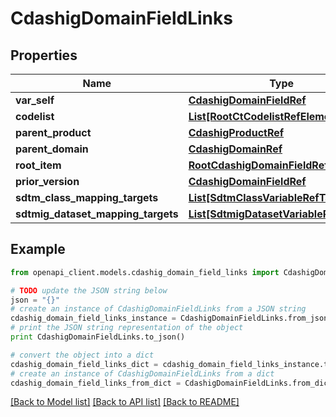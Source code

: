 # CdashigDomainFieldLinks


## Properties
Name | Type | Description | Notes
------------ | ------------- | ------------- | -------------
**var_self** | [**CdashigDomainFieldRef**](CdashigDomainFieldRef.md) |  | [optional] 
**codelist** | [**List[RootCtCodelistRefElement]**](RootCtCodelistRefElement.md) |  | [optional] 
**parent_product** | [**CdashigProductRef**](CdashigProductRef.md) |  | [optional] 
**parent_domain** | [**CdashigDomainRef**](CdashigDomainRef.md) |  | [optional] 
**root_item** | [**RootCdashigDomainFieldRef**](RootCdashigDomainFieldRef.md) |  | [optional] 
**prior_version** | [**CdashigDomainFieldRef**](CdashigDomainFieldRef.md) |  | [optional] 
**sdtm_class_mapping_targets** | [**List[SdtmClassVariableRefTarget]**](SdtmClassVariableRefTarget.md) |  | [optional] 
**sdtmig_dataset_mapping_targets** | [**List[SdtmigDatasetVariableRefTarget]**](SdtmigDatasetVariableRefTarget.md) |  | [optional] 

## Example

```python
from openapi_client.models.cdashig_domain_field_links import CdashigDomainFieldLinks

# TODO update the JSON string below
json = "{}"
# create an instance of CdashigDomainFieldLinks from a JSON string
cdashig_domain_field_links_instance = CdashigDomainFieldLinks.from_json(json)
# print the JSON string representation of the object
print CdashigDomainFieldLinks.to_json()

# convert the object into a dict
cdashig_domain_field_links_dict = cdashig_domain_field_links_instance.to_dict()
# create an instance of CdashigDomainFieldLinks from a dict
cdashig_domain_field_links_from_dict = CdashigDomainFieldLinks.from_dict(cdashig_domain_field_links_dict)
```
[[Back to Model list]](../README.md#documentation-for-models) [[Back to API list]](../README.md#documentation-for-api-endpoints) [[Back to README]](../README.md)


